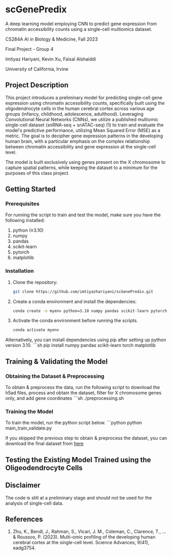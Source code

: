 # scGenePredix
A deep learning model employing CNN to predict gene expression from chromatin accessibility counts using a single-cell multiomics dataset.

CS284A AI in Biology & Medicine, Fall 2023

Final Project - Group 4

Imtiyaz Hariyani, Kevin Xu, Faisal Alshaiddi

University of California, Irvine

## **Project Description**
This project introduces a preliminary model for predicting single-cell gene expression using chromatin accessibility counts, specifically built using the oligodendrocyte cells in the human cerebral cortex across various age groups (infancy, childhood, adolescence, adulthood). Leveraging Convolutional Neural Networks (CNNs), we utilize a published multiomic single-cell dataset (snRNA-seq + snATAC-seq) (1) to train and evaluate the model's predictive performance, utilizing Mean Squared Error (MSE) as a metric. The goal is to decipher gene expression patterns in the developing human brain, with a particular emphasis on the complex relationship between chromatin accessibility and gene expression at the single-cell level.

The model is built exclusively using genes present on the X chromosome to capture spatial patterns, while keeping the dataset to a minimum for the purposes of this class project.

## **Getting Started**

### Prerequisites
For running the script to train and test the model, make sure you have the following installed:

1. python (≥3.10)
2. numpy
3. pandas
4. scikit-learn
5. pytorch
6. matplotlib

### Installation
1. Clone the repository:
   ```sh
   git clone https://github.com/imtiyazhariyani/scGenePredix.git

2. Create a conda environment and install the dependencies:
   ```sh
   conda create -n myenv python=3.10 numpy pandas scikit-learn pytorch matplotlib

3. Activate the conda environment before running the scripts.
   ```sh
   conda activate myenv

Alternatively, you can install dependencies using pip after setting up python version 3.10.
    ```sh
    pip install numpy pandas scikit-learn torch matplotlib

## **Training & Validating the Model**

### Obtaining the Dataset & Preprocessing
To obtain & preprocess the data, run the following script to download the h5ad files, process and obtain the dataset, filter for X chromosome genes only, and add gene coordinates
    ```sh
    ./preprocessing.sh

### Training the Model 
To train the model, run the python script below.
     ```python
     python main_train_validate.py

If you skipped the previous step to obtain & preprocess the dataset, you can download the final dataset from [here](https://drive.google.com/file/d/1fUkNrLLetrGrObsPIWYBIuZVvR0BfCzH/view?usp=sharing) 
   
## **Testing the Existing Model Trained using the Oligeodendrocyte Cells**

## **Disclaimer**
The code is still at a preliminary stage and should not be used for the analysis of single-cell data.

## **References**
1. Zhu, K., Bendl, J., Rahman, S., Vicari, J. M., Coleman, C., Clarence, T., ... & Roussos, P. (2023). Multi-omic profiling of the developing human cerebral cortex at the single-cell level. Science Advances, 9(41), eadg3754.


